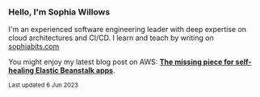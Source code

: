 ### Hello, I'm Sophia Willows

I'm an experienced software engineering leader with deep expertise on cloud architectures and CI/CD. I learn and teach by writing on [sophiabits.com](https://sophiabits.com/blog)

You might enjoy my latest blog post on AWS: **[The missing piece for self-healing Elastic Beanstalk apps](https://sophiabits.com/blog/self-healing-elastic-beanstalk)**.

<sub>Last updated 6 Jun 2023</sub>
